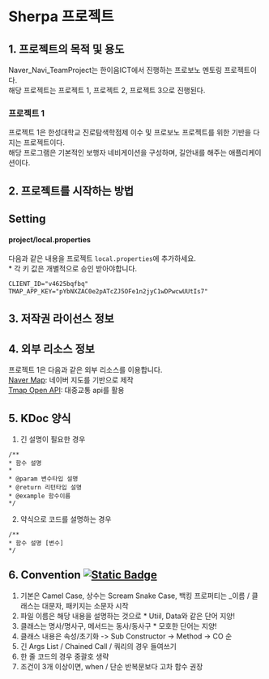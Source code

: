 # Sherpa 프로젝트

## 1. 프로젝트의 목적 및 용도
Naver_Navi_TeamProject는 한이음ICT에서 진행하는 프로보노 멘토링 프로젝트이다.  
해당 프로젝트는 프로젝트 1, 프로젝트 2, 프로젝트 3으로 진행된다.  

  
### 프로젝트 1
프로젝트 1은 한성대학교 진로탐색학점제 이수 및 프로보노 프로젝트를 위한 기반을 다지는 프로젝트이다.  
해당 프로그램은 기본적인 보행자 네비게이션을 구성하며, 길안내를 해주는 애플리케이션이다.  

    
## 2. 프로젝트를 시작하는 방법
## Setting
#### project/local.properties
다음과 같은 내용을 프로젝트 `local.properties`에 추가하세요.  
  \* 각 키 값은 개별적으로 승인 받아야합니다.  
```html
CLIENT_ID="v4625bqfbq"
TMAP_APP_KEY="pYbNXZAC0e2pATcZJ5OFe1n2jyC1wDPwcwUUtIs7"
```

## 3. 저작권 라이선스 정보  
  
  
## 4. 외부 리소스 정보
프로젝트 1은 다음과 같은 외부 리소스를 이용합니다.  
  [Naver Map](https://navermaps.github.io/android-map-sdk/guide-ko/): 네이버 지도를 기반으로 제작  
  [Tmap Open API](https://skopenapi.readme.io/reference/%EC%86%8C%EA%B0%9C): 대중교통 api를 활용  

## 5. KDoc 양식
1. 긴 설명이 필요한 경우
```
/**
* 함수 설명
*
* @param 변수타입 설명
* @return 리턴타입 설명
* @example 함수이름
*/
```
2. 약식으로 코드를 설명하는 경우
```
/**
* 함수 설명 [변수]
*/
```
## 6. Convention  [![Static Badge](https://img.shields.io/badge/code_convention-kotlin_docs-8A2BE2)](https://kotlinlang.org/docs/coding-conventions.html#source-file-names)

1. 기본은 Camel Case, 상수는 Scream Snake Case, 백킹 프로퍼티는 _이름 / 클래스는 대문자, 패키지는 소문자 시작
2. 파일 이름은 해당 내용을 설명하는 것으로 * Utiil, Data와 같은 단어 지양!  
3. 클래스는 명사/명사구, 메서드는 동사/동사구 * 모호한 단어는 지양!
4. 클래스 내용은 속성/초기화 -> Sub Constructor -> Method -> CO 순
5. 긴 Args List / Chained Call / 쿼리의 경우 들여쓰기
6. 한 줄 코드의 경우 중괄호 생략
7. 조건이 3개 이상이면, when / 단순 반복문보다 고차 함수 권장

